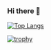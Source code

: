 ### Hi there 👋
[![Top Langs](https://github-readme-stats.vercel.app/api/top-langs/?username=lampsbr&langs_count=10&layout=compact&theme=tokyonight&exclude_repo=okta-developer-docs,sensorapi,listacli,cakephp,numeroum,teclista,bobsien-monitor,neogelk)](https://github.com/anuraghazra/github-readme-stats)

[![trophy](https://github-profile-trophy.vercel.app/?username=lampsbr&theme=tokyonight&title=Commits)](https://github.com/ryo-ma/github-profile-trophy)

<!--
**lampsbr/lampsbr** is a ✨ _special_ ✨ repository because its `README.md` (this file) appears on your GitHub profile.

Here are some ideas to get you started:

- 🔭 I’m currently working on ...
- 🌱 I’m currently learning ...
- 👯 I’m looking to collaborate on ...
- 🤔 I’m looking for help with ...
- 💬 Ask me about ...
- 📫 How to reach me: ...
- 😄 Pronouns: ...
- ⚡ Fun fact: ...
-->
